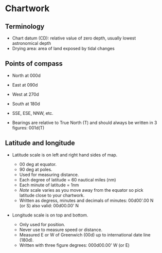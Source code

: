 # Chartwork

## Terminology

- Chart datum (CD): relative value of zero depth, usually lowest astronomical depth
- Drying area: area of land exposed by tidal changes

## Points of compass

- North at 000d
- East at 090d
- West at 270d
- South at 180d
- SSE, ESE, NNW, etc.

- Bearings are relative to True North (T) and should always be written in 3 figures: 001d(T)

## Latitude and longitude

- Latitude scale is on left and right hand sides of map.
  - 00 deg at equator.
  - 90 deg at poles.
  - Used for measuring distance.
  - Each degree of latitude = 60 nautical miles (nm)
  - Each minute of latitude = 1nm
  - *Note* scale varies as you move away from the equator so pick latitude close to your chartwork.
  - Written as degress, minutes and decimals of minutes: 00d00'.00 N (or S)
                                             also valid: 00d00.00' N

- Longitude scale is on top and bottom.
  - Only used for position.
  - Never use to measure speed or distance.
  - Measured E or W of Greenwich (00d) up to international date line (180d).
  - Written with three figure degrees: 000d00.00' W (or E)
